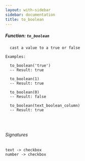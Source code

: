 ```yaml
---
layout: with-sidebar
sidebar: documentation
title: to_boolean
---
```


##### Function: `to_boolean`
```
  cast a value to a true or false

Examples:

  to_boolean('true')
  -- Result: true

  to_boolean(1)
  -- Result: true

  to_boolean(0)
  -- Result: false

  to_boolean(text_boolean_column)
  -- Result: true




```

###### Signatures
    text -> checkbox
    number -> checkbox


